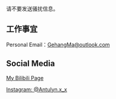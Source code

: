 
请不要发送骚扰信息。

## 工作事宜

Personal Email：GehangMa@outlook.com

## Social Media

[My Bilibili Page](https://space.bilibili.com/317734902/)

[Instagram: @Antulyn.x_x](https://www.instagram.com/antulyn.x_x/)

